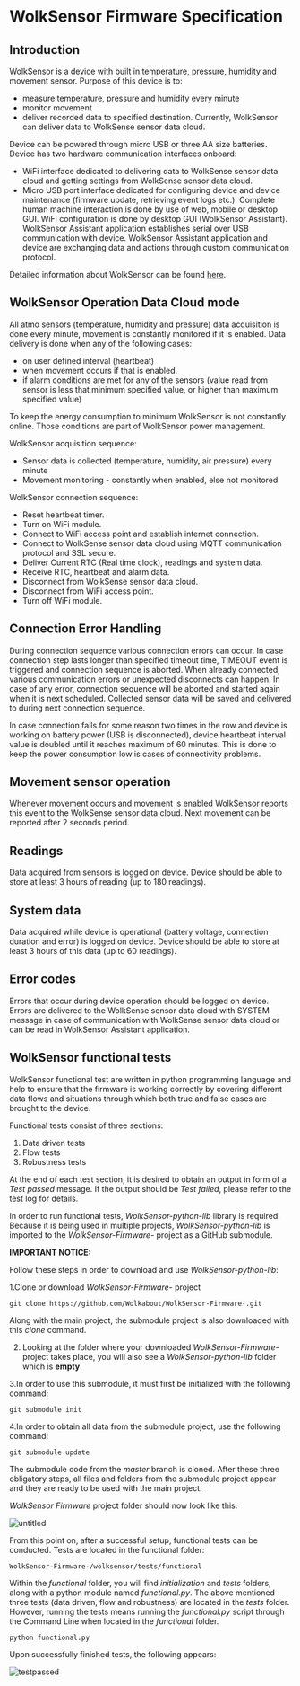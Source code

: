 **WolkSensor Firmware Specification**
=====================================

**Introduction**
------------

WolkSensor is a device with built in temperature, pressure, humidity and movement sensor.
Purpose of this device is to:

 - measure temperature, pressure and humidity every minute
 - monitor movement
 - deliver recorded data to specified destination. Currently, WolkSensor can deliver data to WolkSense sensor data cloud.

Device can be powered through micro USB or three AA size batteries.
Device has two hardware communication interfaces onboard:
 - WiFi interface dedicated to delivering data to WolkSense sensor data cloud and getting settings from WolkSense sensor data cloud.
 - Micro USB port interface dedicated for configuring device and device maintenance (firmware update, retrieving event logs etc.).
Complete human machine interaction is done by use of web, mobile or desktop GUI.
WiFi configuration is done by desktop GUI (WolkSensor Assistant). WolkSensor Assistant application establishes serial over USB communication with device. WolkSensor Assistant application and device are exchanging data and actions through custom communication protocol.

Detailed information about WolkSensor can be found [here](https://wolksense.com/wolksensor/).

**WolkSensor Operation Data Cloud mode**
--------------------


All atmo sensors (temperature, humidity and pressure) data acquisition is done every minute, movement is constantly monitored if it is enabled.
Data delivery is done when any of the following cases:

 - on user defined interval (heartbeat)
 - when movement occurs if that is enabled.
 - if alarm conditions are met for any of the sensors (value read from sensor is less that minimum specified value, or higher than maximum specified value)

To keep the energy consumption to minimum WolkSensor is not constantly online. Those conditions are part of WolkSensor power management.

WolkSensor acquisition sequence:

 - Sensor data is collected (temperature, humidity, air pressure) every minute
 - Movement monitoring - constantly when enabled, else not monitored

WolkSensor connection sequence:

 - Reset heartbeat timer.
 - Turn on WiFi module.
 - Connect to WiFi access point and establish internet connection.
 - Connect to WolkSense sensor data cloud using MQTT communication protocol and SSL secure.
 - Deliver Current RTC (Real time clock), readings and system data.
 - Receive RTC, heartbeat and alarm data.
 - Disconnect from WolkSense sensor data cloud.
 - Disconnect from WiFi access point.
 - Turn off WiFi module.


**Connection Error Handling**
-------

During connection sequence various connection errors can occur. In case connection step lasts longer than specified timeout time, TIMEOUT event is triggered and connection sequence is aborted. When already connected, various communication errors or unexpected disconnects can happen. In case of any error, connection sequence will be aborted and started again when it is next scheduled. Collected sensor data will be saved and delivered to during next connection sequence.

In case connection fails for some reason two times in the row and device is working on battery power (USB is disconnected), device heartbeat interval value is doubled until it reaches maximum of 60 minutes. This is done to keep the power consumption low is cases of connectivity problems.

**Movement sensor operation**
-------

Whenever movement occurs and movement is enabled WolkSensor reports this event to the WolkSense sensor data cloud. Next movement can be reported after 2 seconds period.

**Readings**
-------

Data acquired from sensors is logged on device. Device should be able to store at least 3 hours of reading (up to 180 readings).

**System data**
-------

Data acquired while device is operational (battery voltage, connection duration and error) is logged on device. Device should be able to store at least 3 hours of this data (up to 60 readings).

**Error codes**
-------

Errors that occur during device operation should be logged on device. Errors are delivered to the WolkSense sensor data cloud with SYSTEM message in case of communication with WolkSense sensor data cloud or can be read in WolkSensor Assistant application.

**WolkSensor functional tests**
-------

WolkSensor functional test are written in python programming language and help to ensure that the firmware is working correctly by covering different data flows and situations through which both true and false cases are brought to the device.

Functional tests consist of three sections:
1. Data driven tests
2. Flow tests
3. Robustness tests

At the end of each test section, it is desired to obtain an output in form of a *Test passed* message. If the output should be *Test failed*, please refer to the test log for details.

In order to run functional tests, *WolkSensor-python-lib* library is required. Because it is being used in multiple projects, *WolkSensor-python-lib* is imported to the *WolkSensor-Firmware-* project as a  GitHub submodule.

**IMPORTANT NOTICE:**

Follow these steps in order to download and use *WolkSensor-python-lib*:

1.Clone or download *WolkSensor-Firmware-* project

    git clone https://github.com/Wolkabout/WolkSensor-Firmware-.git

Along with the main project, the submodule project is also downloaded with this *clone* command.

2. Looking at the folder where your downloaded *WolkSensor-Firmware-* project takes place, you will also see a *WolkSensor-python-lib* folder which is **empty**

3.In order to use this submodule, it must first be initialized with the following command:

    git submodule init

4.In order to obtain all data from the submodule project, use the following command:

    git submodule update

The submodule code from the *master* branch is cloned.
After these three obligatory steps, all files and folders from the submodule project appear and they are ready to be used with the main project.

*WolkSensor Firmware* project folder should now look like this:

![untitled](https://user-images.githubusercontent.com/24429196/27535962-39cfed08-5a6d-11e7-8dfa-f10ba983203c.png)

From this point on, after a successful setup, functional tests can be conducted. Tests are located in the functional folder:

    WolkSensor-Firmware-/wolksensor/tests/functional

Within the *functional* folder, you will find *initialization* and *tests* folders, along with a python module named *functional.py*. The above mentioned three tests (data driven, flow and robustness) are located in the *tests* folder. However, running the tests means running the *functional.py* script through the Command Line when located in the *functional* folder.

    python functional.py

Upon successfully finished tests, the following appears:

![testpassed](https://user-images.githubusercontent.com/24429196/27536683-8b19d086-5a70-11e7-80f1-afc8d0dd8b06.png)
